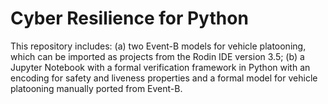 # Cyber Resilience for Python

This repository includes: (a) two Event-B models for vehicle platooning, which can be imported as projects from the Rodin IDE version 3.5; (b) a Jupyter Notebook with a formal verification framework in Python with an encoding for safety and liveness properties and a formal model for vehicle platooning manually ported from Event-B.
